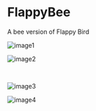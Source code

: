 # FlappyBee
A bee version of Flappy Bird

![image1]

![image2]

<p>&nbsp;</p>

![image3]

![image4]


[image1]: http://www.pradipkharbuja.com.np/wp-content/uploads/2015/12/Splash-Screen.png
[image2]: http://www.pradipkharbuja.com.np/wp-content/uploads/2015/12/Main-Screen.png
[image3]: http://www.pradipkharbuja.com.np/wp-content/uploads/2015/12/Profile.png
[image4]: http://www.pradipkharbuja.com.np/wp-content/uploads/2015/12/Touch-to-Play.png
